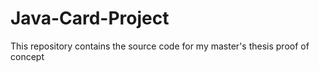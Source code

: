 Java-Card-Project
=================
This repository contains the source code for my master's thesis proof of concept
